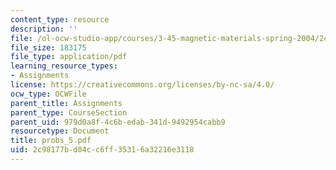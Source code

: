 ```yaml
---
content_type: resource
description: ''
file: /ol-ocw-studio-app/courses/3-45-magnetic-materials-spring-2004/2c98177bd04cc6ff35316a32216e3118_probs_5.pdf
file_size: 183175
file_type: application/pdf
learning_resource_types:
- Assignments
license: https://creativecommons.org/licenses/by-nc-sa/4.0/
ocw_type: OCWFile
parent_title: Assignments
parent_type: CourseSection
parent_uid: 979d0a8f-4c6b-edab-341d-9492954cabb9
resourcetype: Document
title: probs_5.pdf
uid: 2c98177b-d04c-c6ff-3531-6a32216e3118
---
```

